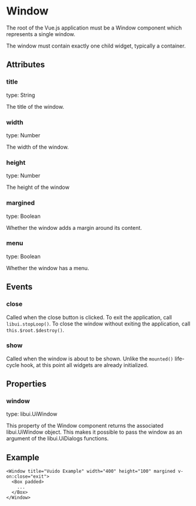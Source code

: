 # Window

The root of the Vue.js application must be a Window component which represents a single window.

The window must contain exactly one child widget, typically a container.

## Attributes

### title

type: String

The title of the window.

### width

type: Number

The width of the window.

### height

type: Number

The height of the window

### margined

type: Boolean

Whether the window adds a margin around its content.

### menu

type: Boolean

Whether the window has a menu.

## Events

### close

Called when the close button is clicked. To exit the application, call `libui.stopLoop()`. To close the window without exiting the application, call `this.$root.$destroy()`.

### show

Called when the window is about to be shown. Unlike the `mounted()` life-cycle hook, at this point all widgets are already initialized.

## Properties

### window

type: libui.UiWindow

This property of the Window component returns the associated libui.UiWindow object. This makes it possible to pass the window as an argument of the libui.UiDialogs functions.

## Example

```markup
<Window title="Vuido Example" width="400" height="100" margined v-on:close="exit">
  <Box padded>
    ...
  </Box>
</Window>
```

